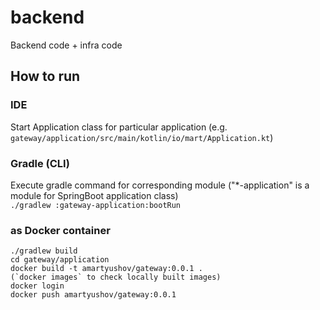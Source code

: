 # backend
Backend code + infra code

## How to run
### IDE
Start Application class for particular application (e.g. `gateway/application/src/main/kotlin/io/mart/Application.kt`)

### Gradle (CLI)
Execute gradle command for corresponding module ("*-application" is a module for SpringBoot application class)  
`./gradlew :gateway-application:bootRun`

### as Docker container
```shell
./gradlew build
cd gateway/application
docker build -t amartyushov/gateway:0.0.1 .
(`docker images` to check locally built images)
docker login
docker push amartyushov/gateway:0.0.1
```

